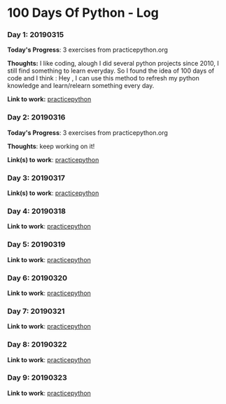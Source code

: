 # 100 Days Of Python - Log

### Day 1: 20190315

**Today's Progress**: 3 exercises from practicepython.org

**Thoughts:** I like coding, alough I did several python projects since 2010, I still find something to learn everyday. So I found the idea of 100 days of code and I think : Hey , I can use this method to refresh my python knowledge and learn/relearn something every day. 

**Link to work:** [practicepython](https://github.com/huangkai31/practicepython/commit/0e72577c1cb2a98838208372ad989fecbed1ff33)

### Day 2: 20190316
**Today's Progress**: 3 exercises from practicepython.org

**Thoughts**: keep working on it! 

**Link(s) to work**: [practicepython](https://github.com/huangkai31/practicepython/commit/66c79b8baae134c654b2e3bcb7cfff5ca6889ee6)

### Day 3: 20190317
**Link(s) to work**: [practicepython](https://github.com/huangkai31/practicepython/commit/bc5a4e4a1c9196d9925af8d995ab68edc5e78501)

### Day 4: 20190318
**Link to work**: [practicepython](https://github.com/huangkai31/practicepython/commit/d70058f7728f15981bbebce6281ea59b9c1d0be2)

### Day 5: 20190319
**Link to work**: [practicepython](https://github.com/huangkai31/practicepython/commit/2e822eef3f3ff2dd79b58e8c63b691557b1e2098)

### Day 6: 20190320
**Link to work**: [practicepython](https://github.com/huangkai31/practicepython/commit/1ab422a53efca9e136c805e9f7c5289bda92a938)

### Day 7: 20190321
**Link to work**: [practicepython](https://github.com/huangkai31/practicepython/commit/7a9150b701455682798c920f991492445b822969)

### Day 8: 20190322
**Link to work**: [practicepython](https://github.com/huangkai31/practicepython/commit/a59ff0756b51ee4872961a09187bb7c5bbe1d4de)

### Day 9: 20190323
**Link to work**: [practicepython](https://github.com/huangkai31/practicepython/commit/a59ff0756b51ee4872961a09187bb7c5bbe1d4de)
